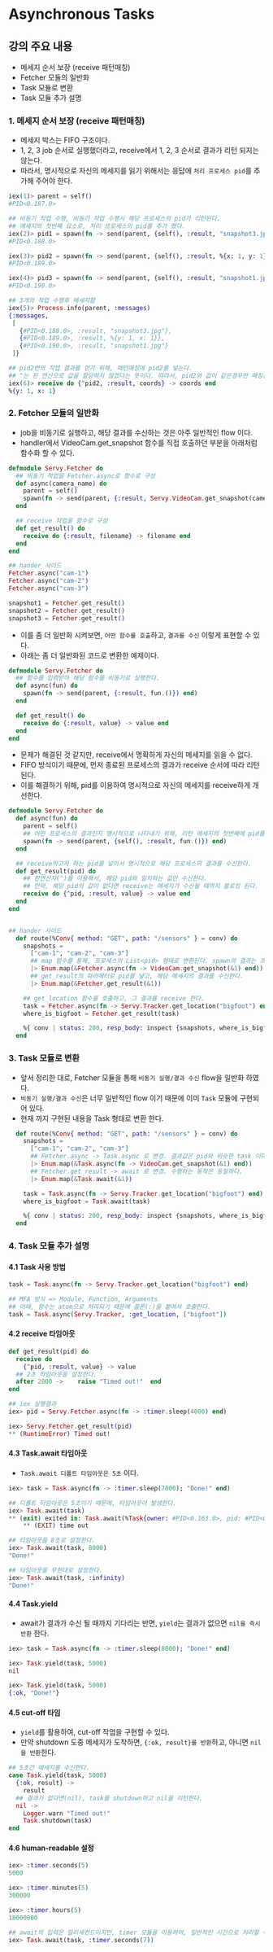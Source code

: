 # Asynchronous Tasks

## 강의 주요 내용

* 메세지 순서 보장 (receive 패턴매칭)
* Fetcher 모듈의 일반화
* Task 모듈로 변환
* Task 모듈 추가 설명


### 1. 메세지 순서 보장 (receive 패턴매칭)

* 메세지 박스는 FIFO 구조이다.
* 1, 2, 3 job 순서로 실행했더라고, receive에서 1, 2, 3 순서로 결과가 리턴 되지는 않는다.
* 따라서, 명시적으로 자신의 메세지를 읽기 위해서는 응답에 `처리 프로세스 pid`를 추가해 주어야 한다.

```elixir
iex(1)> parent = self()
#PID<0.187.0>

## 비동기 작업 수행, 비동기 작업 수행시 해당 프로세스의 pid가 리턴된다.
## 메세지의 첫번째 요소로, 처리 프로세스의 pid를 추가 했다.
iex(2)> pid1 = spawn(fn -> send(parent, {self(), :result, "snapshot3.jpg"}) end)
#PID<0.188.0>

iex(3)> pid2 = spawn(fn -> send(parent, {self(), :result, %{x: 1, y: 1}}) end)
#PID<0.189.0>

iex(4)> pid3 = spawn(fn -> send(parent, {self(), :result, "snapshot1.jpg"}) end)
#PID<0.190.0>

## 3개의 작업 수행후 메세지함
iex(5)> Process.info(parent, :messages)
{:messages,
 [
   {#PID<0.188.0>, :result, "snapshot3.jpg"},
   {#PID<0.189.0>, :result, %{y: 1, x: 1}},
   {#PID<0.190.0>, :result, "snapshot1.jpg"}
 ]}

## pid2번의 작업 결과를 얻기 위해, 패턴매칭에 pid2를 넣는다.
## ^는 핀 연산으로 값을 할당하지 않겠다는 뜻이다. 따라서, pid2와 값이 같은경우만 매칭된다.
iex(6)> receive do {^pid2, :result, coords} -> coords end
%{y: 1, x: 1}
```


### 2. Fetcher 모듈의 일반화

* job을 비동기로 실행하고, 해당 결과를 수신하는 것은 아주 일반적인 flow 이다.
* handler에서 VideoCam.get_snapshot 함수를 직접 호출하던 부분을 아래처럼 함수화 할 수 있다.

```elixir
defmodule Servy.Fetcher do
  ## 비동기 작업을 Fetcher.async로 함수로 구성
  def async(camera_name) do
    parent = self()
    spawn(fn -> send(parent, {:result, Servy.VideoCam.get_snapshot(camera_name)}) end)
  end

  ## receive 작업을 함수로 구성
  def get_result() do
    receive do {:result, filename} -> filename end
  end
end

## hander 사이드
Fetcher.async("cam-1")
Fetcher.async("cam-2")
Fetcher.async("cam-3")

snapshot1 = Fetcher.get_result()
snapshot2 = Fetcher.get_result()
snapshot3 = Fetcher.get_result()
```

* 이를 좀 더 일반화 시켜보면, `어떤 함수를 호출`하고, `결과를 수신` 이렇게 표현할 수 있다.
* 아래는 좀 더 일반화된 코드로 변환한 예제이다.
```elixir
defmodule Servy.Fetcher do
  ## 함수를 입력받아 해당 함수를 비동기로 실행한다.
  def async(fun) do
    spawn(fn -> send(parent, {:result, fun.()}) end)
  end

  def get_result() do
    receive do {:result, value} -> value end
  end
end
```

* 문제가 해결된 것 같지만, receive에서 명확하게 자신의 메세지를 읽을 수 없다.
* FIFO 방식이기 때문에, 먼저 종료된 프로세스의 결과가 receive 순서에 따라 리턴된다.
* 이를 해결하기 위해, pid를 이용하여 명시적으로 자신의 메세지를 receive하게 개선한다.

```elixir
defmodule Servy.Fetcher do
  def async(fun) do
    parent = self()
    ## 어떤 프로세스의 결과인지 명시적으로 나타내기 위해, 리턴 메세지의 첫번째에 pid를 추가한다.
    spawn(fn -> send(parent, {self(), :result, fun.()}) end)
  end

  ## receive하고자 하는 pid를 넣어서 명시적으로 해당 프로세스의 결과를 수신한다.
  def get_result(pid) do
    ## 핀연산자(^)를 이용해서, 해당 pid와 일치하는 값만 수신한다.
    ## 만약, 해당 pid의 값이 없다면 receive는 메세지가 수신될 때까지 블로킹 된다.
    receive do {^pid, :result, value} -> value end
  end
end


## hander 사이드
  def route(%Conv{ method: "GET", path: "/sensors" } = conv) do
    snapshots =
      ["cam-1", "cam-2", "cam-3"]
      ## map 함수를 통해, 프로세스의 List<pid> 형태로 변환된다. spawn의 결과는 프로세스의 pid이다.
      |> Enum.map(&Fetcher.async(fn -> VideoCam.get_snapshot(&1) end))
      ## get_result의 파라메터로 pid를 넣고, 해당 메세지의 결과를 수신한다.
      |> Enum.map(&Fetcher.get_result(&1))  

    ## get_location 함수를 호출하고, 그 결과를 receive 한다.
    task = Fetcher.async(fn -> Servy.Tracker.get_location("bigfoot") end)
    where_is_bigfoot = Fetcher.get_result(task)  

    %{ conv | status: 200, resp_body: inspect {snapshots, where_is_bigfoot}}
  end
```

### 3. Task 모듈로 변환

* 앞서 정리한 대로, Fetcher 모듈을 통해 `비동기 실행/결과 수신` flow을 일반화 하였다.
* `비동기 실행/결과 수신`은 너무 일반적인 flow 이기 때문에 이미 `Task` 모듈에 구현되어 있다.
* 현재 까지 구현된 내용을 Task 형태로 변환 한다.

```elixir
  def route(%Conv{ method: "GET", path: "/sensors" } = conv) do
    snapshots =
      ["cam-1", "cam-2", "cam-3"]
      ## Fetcher.async -> Task.async 로 변경. 결과값은 pid와 비슷한 task 이다.
      |> Enum.map(&Task.async(fn -> VideoCam.get_snapshot(&1) end))
      ## Fetcher.get_result -> await 로 변경. 수행하는 동작은 동일하다.
      |> Enum.map(&Task.await(&1))  

    task = Task.async(fn -> Servy.Tracker.get_location("bigfoot") end)
    where_is_bigfoot = Task.await(task)  

    %{ conv | status: 200, resp_body: inspect {snapshots, where_is_bigfoot}}
  end
```


### 4. Task 모듈 추가 설명

#### 4.1 Task 사용 방법

```elixir
task = Task.async(fn -> Servy.Tracker.get_location("bigfoot") end)

## MFA 방식 => Module, Function, Arguments
## 이때, 함수는 atom으로 처리되기 때문에 콜론(:)을 붙여서 호출한다.
task = Task.async(Servy.Tracker, :get_location, ["bigfoot"])
```

#### 4.2 receive 타임아웃

```elixir
def get_result(pid) do
  receive do
    {^pid, :result, value} -> value
  ## 2초 타임아웃을 설정한다.
  after 2000 ->    raise "Timed out!"  end
end

## iex 실행결과
iex> pid = Servy.Fetcher.async(fn -> :timer.sleep(4000) end)

iex> Servy.Fetcher.get_result(pid)
** (RuntimeError) Timed out!
```

#### 4.3 Task.await 타임아웃

* `Task.await 디폴트 타임아웃은 5초` 이다.
```elixir
iex> task = Task.async(fn -> :timer.sleep(7000); "Done!" end)

## 디폴트 타임아웃은 5초이기 때문에, 타임아웃이 발생한다.
iex> Task.await(task)
** (exit) exited in: Task.await(%Task{owner: #PID<0.163.0>, pid: #PID<0.200.0>, ref: #Reference<0.1371140241.2411724801.162602>}, 5000)
    ** (EXIT) time out

## 타임아웃을 8초로 설정한다.
iex> Task.await(task, 8000)
"Done!"

## 타임아웃을 무한대로 설정한다.
iex> Task.await(task, :infinity)
"Done!"
```

#### 4.4 Task.yield 

* await가 결과가 수신 될 때까지 기다리는 반면, `yield`는 결과가 없으면 `nil을 즉시 반환` 한다.
```elixir
iex> task = Task.async(fn -> :timer.sleep(8000); "Done!" end)

iex> Task.yield(task, 5000)
nil

iex> Task.yield(task, 5000)
{:ok, "Done!"}
```

#### 4.5 cut-off 타임

* `yield`를 활용하여, cut-off 작업을 구현할 수 있다.
* 만약 shutdown 도중 메세지가 도착하면, `{:ok, result}를 반환`하고, 아니면 `nil을 반환`한다.
```elixir
## 5초간 메세지를 수신한다.
case Task.yield(task, 5000)
  {:ok, result} ->
    result
  ## 결과가 없다면(nil), task를 shutdown하고 nil을 리턴한다.
  nil ->
    Logger.warn "Timed out!"
    Task.shutdown(task)
end
```

#### 4.6 human-readable 설정

```elixir
iex> :timer.seconds(5)
5000

iex> :timer.minutes(5)
300000

iex> :timer.hours(5)
18000000

## await의 입력은 밀리세컨드이지만, timer 모듈을 이용하여, 일반적인 시간으로 처리할 수 있다.
iex> Task.await(task, :timer.seconds(7))
```